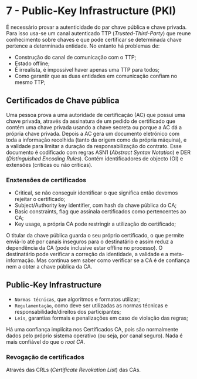 # 7 - Public-Key Infrastructure (PKI)

É necessário provar a autenticidade do par chave pública e chave privada. Para isso usa-se um canal autenticado TTP (*Trusted-Third-Party*) que reune conhecimento sobre chaves e que pode certificar se determinada chave pertence a determinada entidade. No entanto há problemas de:
- Construção do canal de comunicação com o TTP;
- Estado offline;
- É irrealista, é impossível haver apenas uma TTP para todos;
- Como garantir que as duas entidades em comunicação confiam no mesmo TTP;

## Certificados de Chave pública

Uma pessoa prova a uma autoridade de certificação (AC) que possui uma chave privada, através da assinatura de um pedido de certificado que contém uma chave privada usando a chave secreta ou porque a AC dá a própria chave privada. Depois a AC gera um documento eletrónico com toda a informação recolhida (tanto da origem como da própria máquina), e a validade para limitar a duração da responsabilização do contrato.
Esse documento é codificado com regras ASN1 (*Abstract Syntax Notation*) e DER (*Distinguished Encoding Rules*). Contém identificadores de objecto (OI) e extensões (críticas ou não críticas). 

### Enxtensões de certificados

- Critical, se não conseguir identificar o que significa então devemos rejeitar o certificado;
- Subject/Authority key identifier, com hash da chave pública do CA;
- Basic constraints, flag que assinala certificados como pertencentes ao CA;
- Key usage, a própria CA pode restringir a utilização do certificado;

O titular da chave pública guarda o seu próprio certificado, o que permite enviá-lo até por canais inseguros para o destinatário e assim reduz a dependência da CA (pode inclusive estar offline no processo). O destinatário pode verificar a correção da identidade, a validade e a meta-informação. Mas continua sem saber como verificar se a CA é de confiança nem a obter a chave pública da CA. 

## Public-Key Infrastructure

- `Normas técnicas`, que algoritmos e formatos utilizar;
- `Regulamentação`, como deve ser utilizadas as normas técnicas e responsabilidade/direitos dos participantes;
- `Leis`, garantias formais e penalizações em caso de violação das regras;

Há uma confiança implícita nos Certificados CA, pois são normalmente dados pelo próprio sistema operativo (ou seja, por canal seguro). Nada é mais confiável do que o *root CA*.

### Revogação de certificados

Através das CRLs (*Certificate Revokation List*) das CAs.